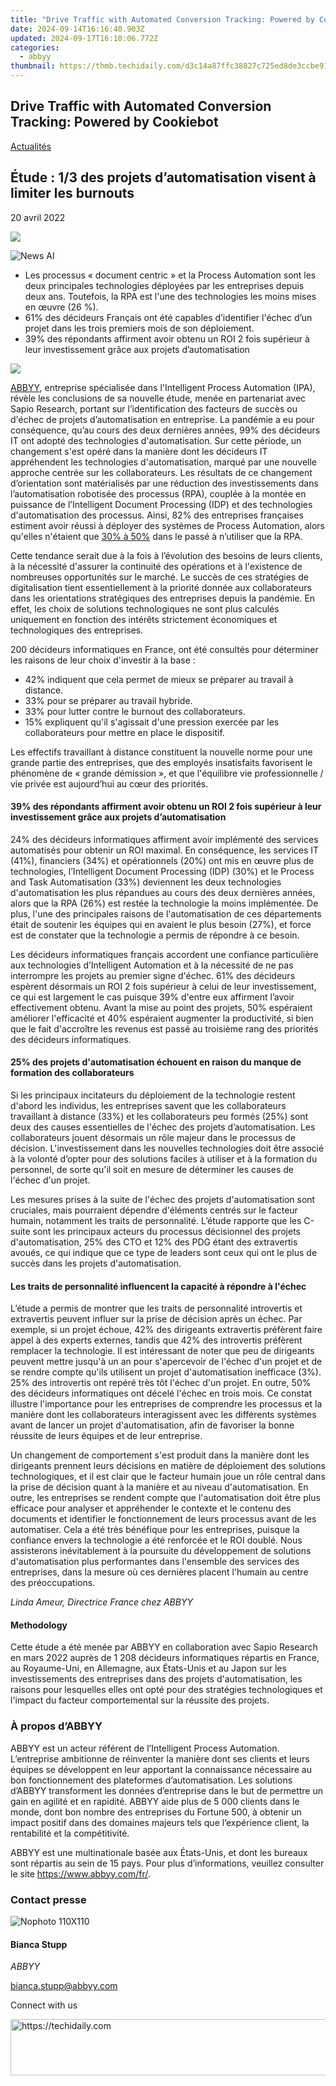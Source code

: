 ```yaml
---
title: "Drive Traffic with Automated Conversion Tracking: Powered by Cookiebot"
date: 2024-09-14T16:16:40.903Z
updated: 2024-09-17T16:10:06.772Z
categories:
  - abbyy
thumbnail: https://thmb.techidaily.com/d3c14a87ffc38827c725ed8de3ccbe916ddb5eb1ee9eb3884a315921c0899b5d.jpg
---
```


## Drive Traffic with Automated Conversion Tracking: Powered by Cookiebot

[Actualités](https://tools.techidaily.com/abbyy/products/)

## Étude : 1/3 des projets d’automatisation visent à limiter les burnouts

20 avril 2022

![](https://content.abbyy.com/-/media/project/abbyy/abbyy/branchtemplates/shutterstock_1272462163_1296-x-729.jpg?h=729&iar=0&w=1296)

![News AI](https://static5.abbyy.com/abbyycommedia/33743/news-ai.jpg) 

* Les processus « document centric » et la Process Automation sont les deux principales technologies déployées par les entreprises depuis deux ans. Toutefois, la RPA est l'une des technologies les moins mises en œuvre (26 %).
* 61% des décideurs Français ont été capables d’identifier l'échec d’un projet dans les trois premiers mois de son déploiement.
* 39% des répondants affirment avoir obtenu un ROI 2 fois supérieur à leur investissement grâce aux projets d’automatisation

[![](https://static1.abbyy.com/abbyycommedia/35586/2022-04-14_infographic_survey_fr_v1.jpg?width=1068&height=558)](https://www.abbyy.com/media/35586/2022-04-14%5Finfographic%5Fsurvey%5Ffr%5Fv1.jpg)

[ABBYY](https://tools.techidaily.com/abbyy/products/), entreprise spécialisée dans l'Intelligent Process Automation (IPA), révèle les conclusions de sa nouvelle étude, menée en partenariat avec Sapio Research, portant sur l’identification des facteurs de succès ou d'échec de projets d’automatisation en entreprise. La pandémie a eu pour conséquence, qu’au cours des deux dernières années, 99% des décideurs IT ont adopté des technologies d'automatisation. Sur cette période, un changement s'est opéré dans la manière dont les décideurs IT appréhendent les technologies d'automatisation, marqué par une nouvelle approche centrée sur les collaborateurs. Les résultats de ce changement d’orientation sont matérialisés par une réduction des investissements dans l’automatisation robotisée des processus (RPA), couplée à la montée en puissance de l’Intelligent Document Processing (IDP) et des technologies d'automatisation des processus. Ainsi, 82% des entreprises françaises estiment avoir réussi à déployer des systèmes de Process Automation, alors qu'elles n'étaient que [30% à 50%](https://www.ey.com/en%5Fgl/consulting/five-design-principles-to-help-build-confidence-in-rpa-implement) dans le passé à n’utiliser que la RPA.

Cette tendance serait due à la fois à l’évolution des besoins de leurs clients, à la nécessité d'assurer la continuité des opérations et à l'existence de nombreuses opportunités sur le marché. Le succès de ces stratégies de digitalisation tient essentiellement à la priorité donnée aux collaborateurs dans les orientations stratégiques des entreprises depuis la pandémie. En effet, les choix de solutions technologiques ne sont plus calculés uniquement en fonction des intérêts strictement économiques et technologiques des entreprises.

200 décideurs informatiques en France, ont été consultés pour déterminer les raisons de leur choix d'investir à la base :

* 42% indiquent que cela permet de mieux se préparer au travail à distance.
* 33% pour se préparer au travail hybride.
* 33% pour lutter contre le burnout des collaborateurs.
* 15% expliquent qu'il s'agissait d'une pression exercée par les collaborateurs pour mettre en place le dispositif.

Les effectifs travaillant à distance constituent la nouvelle norme pour une grande partie des entreprises, que des employés insatisfaits favorisent le phénomène de « grande démission », et que l'équilibre vie professionnelle / vie privée est aujourd’hui au cœur des priorités.

#### 39% des répondants affirment avoir obtenu un ROI 2 fois supérieur à leur investissement grâce aux projets d’automatisation

24% des décideurs informatiques affirment avoir implémenté des services automatisés pour obtenir un ROI maximal. En conséquence, les services IT (41%), financiers (34%) et opérationnels (20%) ont mis en œuvre plus de technologies, l’Intelligent Document Processing (IDP) (30%) et le Process and Task Automatisation (33%) deviennent les deux technologies d'automatisation les plus répandues au cours des deux dernières années, alors que la RPA (26%) est restée la technologie la moins implémentée. De plus, l'une des principales raisons de l'automatisation de ces départements était de soutenir les équipes qui en avaient le plus besoin (27%), et force est de constater que la technologie a permis de répondre à ce besoin.

Les décideurs informatiques français accordent une confiance particulière aux technologies d’Intelligent Automation et à la nécessité de ne pas interrompre les projets au premier signe d'échec. 61% des décideurs espèrent désormais un ROI 2 fois supérieur à celui de leur investissement, ce qui est largement le cas puisque 39% d'entre eux affirment l’avoir effectivement obtenu. Avant la mise au point des projets, 50% espéraient améliorer l'efficacité et 40% espéraient augmenter la productivité, si bien que le fait d'accroître les revenus est passé au troisième rang des priorités des décideurs informatiques.

#### 25% des projets d'automatisation échouent en raison du manque de formation des collaborateurs

Si les principaux incitateurs du déploiement de la technologie restent d'abord les individus, les entreprises savent que les collaborateurs travaillant à distance (33%) et les collaborateurs peu formés (25%) sont deux des causes essentielles de l'échec des projets d’automatisation. Les collaborateurs jouent désormais un rôle majeur dans le processus de décision. L'investissement dans les nouvelles technologies doit être associé à la volonté d’opter pour des solutions faciles à utiliser et à la formation du personnel, de sorte qu'il soit en mesure de déterminer les causes de l'échec d'un projet.

Les mesures prises à la suite de l'échec des projets d'automatisation sont cruciales, mais pourraient dépendre d'éléments centrés sur le facteur humain, notamment les traits de personnalité. L’étude rapporte que les C-suite sont les principaux acteurs du processus décisionnel des projets d'automatisation, 25% des CTO et 12% des PDG étant des extravertis avoués, ce qui indique que ce type de leaders sont ceux qui ont le plus de succès dans les projets d'automatisation.

#### Les traits de personnalité influencent la capacité à répondre à l'échec

L’étude a permis de montrer que les traits de personnalité introvertis et extravertis peuvent influer sur la prise de décision après un échec. Par exemple, si un projet échoue, 42% des dirigeants extravertis préfèrent faire appel à des experts externes, tandis que 42% des introvertis préfèrent remplacer la technologie. Il est intéressant de noter que peu de dirigeants peuvent mettre jusqu'à un an pour s'apercevoir de l'échec d'un projet et de se rendre compte qu'ils utilisent un projet d'automatisation inefficace (3%). 25% des introvertis ont repéré très tôt l'échec d'un projet. En outre, 50% des décideurs informatiques ont décelé l'échec en trois mois. Ce constat illustre l'importance pour les entreprises de comprendre les processus et la manière dont les collaborateurs interagissent avec les différents systèmes avant de lancer un projet d'automatisation, afin de favoriser la bonne réussite de leurs équipes et de leur entreprise.

Un changement de comportement s'est produit dans la manière dont les dirigeants prennent leurs décisions en matière de déploiement des solutions technologiques, et il est clair que le facteur humain joue un rôle central dans la prise de décision quant à la manière et au niveau d'automatisation. En outre, les entreprises se rendent compte que l'automatisation doit être plus efficace pour analyser et appréhender le contexte et le contenu des documents et identifier le fonctionnement de leurs processus avant de les automatiser. Cela a été très bénéfique pour les entreprises, puisque la confiance envers la technologie a été renforcée et le ROI doublé. Nous assisterons inévitablement à la poursuite du développement de solutions d'automatisation plus performantes dans l'ensemble des services des entreprises, dans la mesure où ces dernières placent l'humain au centre des préoccupations.

_Linda Ameur, Directrice France chez ABBYY_

#### Methodology

Cette étude a été menée par ABBYY en collaboration avec Sapio Research en mars 2022 auprès de 1 208 décideurs informatiques répartis en France, au Royaume-Uni, en Allemagne, aux États-Unis et au Japon sur les investissements des entreprises dans des projets d'automatisation, les raisons pour lesquelles elles ont opté pour des stratégies technologiques et l'impact du facteur comportemental sur la réussite des projets.

### À propos d’ABBYY

ABBYY est un acteur référent de l’Intelligent Process Automation. L’entreprise ambitionne de réinventer la manière dont ses clients et leurs équipes se développent en leur apportant la connaissance nécessaire au bon fonctionnement des plateformes d’automatisation. Les solutions d’ABBYY transforment les données d’entreprise dans le but de permettre un gain en agilité et en rapidité. ABBYY aide plus de 5 000 clients dans le monde, dont bon nombre des entreprises du Fortune 500, à obtenir un impact positif dans des domaines majeurs tels que l’expérience client, la rentabilité et la compétitivité.

ABBYY est une multinationale basée aux États-Unis, et dont les bureaux sont répartis au sein de 15 pays. Pour plus d’informations, veuillez consulter le site <https://www.abbyy.com/fr/>.

### Contact presse

![Nophoto 110X110](https://static4.abbyy.com/abbyycommedia/34370/nophoto-110x110.png)

#### Bianca Stupp

_ABBYY_

[bianca.stupp@abbyy.com](https://tools.techidaily.com/abbyy/products/) 

Connect with us

<ins class="adsbygoogle"
     style="display:block"
     data-ad-format="autorelaxed"
     data-ad-client="ca-pub-7571918770474297"
     data-ad-slot="1223367746"></ins>

<ins class="adsbygoogle"
     style="display:block"
     data-ad-client="ca-pub-7571918770474297"
     data-ad-slot="8358498916"
     data-ad-format="auto"
     data-full-width-responsive="true"></ins>



<!-- affiliate ads begin -->
<a href="https://appsumo.8odi.net/c/5597632/2130889/7443" target="_top" id="2130889">
  <img src="//a.impactradius-go.com/display-ad/7443-2130889" border="0" alt="https://techidaily.com" width="600" height="90"/>
</a>
<img height="0" width="0" src="https://appsumo.8odi.net/i/5597632/2130889/7443" style="position:absolute;visibility:hidden;" border="0" />
<!-- affiliate ads end -->

